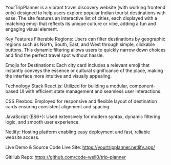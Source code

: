 YourTripPlanner is a vibrant travel discovery website (with working frontend only) designed to help users explore popular Indian tourist destinations with ease. The site features an interactive list of cities, each displayed with a matching emoji that reflects its unique culture or vibe, adding a fun and engaging visual element.

Key Features
Filterable Regions:
Users can filter destinations by geographic regions such as North, South, East, and West through simple, clickable buttons. This dynamic filtering allows users to quickly narrow down choices and find the perfect travel spot without hassle.

Emojis for Destinations:
Each city card includes a relevant emoji that instantly conveys the essence or cultural significance of the place, making the interface more intuitive and visually appealing.

Technology Stack
React.js: Utilized for building a modular, component-based UI with efficient state management and seamless user interactions.

CSS Flexbox: Employed for responsive and flexible layout of destination cards ensuring consistent alignment and spacing.

JavaScript (ES6+): Used extensively for modern syntax, dynamic filtering logic, and smooth user experience.

Netlify: Hosting platform enabling easy deployment and fast, reliable website access.

Live Demo & Source Code
Live Site: https://yourtripplanner.netlify.app/

GitHub Repo: https://github.com/code-well0/trip-planner
